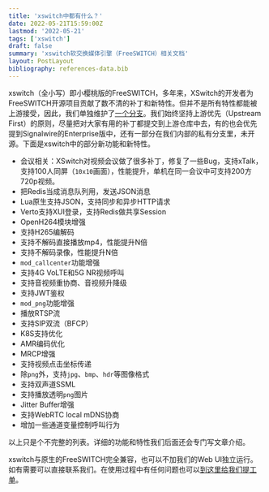 ```yaml
---
title: 'xswitch中都有什么？'
date: 2022-05-21T15:59:00Z
lastmod: '2022-05-21'
tags: ['xswitch']
draft: false
summary: 'xswitch软交换媒体引擎（FreeSWITCH）相关文档'
layout: PostLayout
bibliography: references-data.bib
---
```


xswitch（全小写）即小樱桃版的FreeSWITCH，多年来，XSwitch的开发者为FreeSWITCH开源项目贡献了数不清的补丁和新特性。但并不是所有特性都能被上游接受，因此，我们单独维护了[一个分支](https://git.xswitch.cn/xswitch/xswitch)。我们始终坚持上游优先（Upstream First）的原则，尽量把对大家有用的补丁都提交到上游仓库中去，有的也会优先提到Signalwire的Enterprise版中，还有一部分在我们内部的私有分支里，未开源。下面是xswitch中的部分新功能和新特性。

- 会议相关：XSwitch对视频会议做了很多补丁，修复了一些Bug，支持xTalk，支持100人同屏（`10x10`画面），性能提升，单机在同一会议中可支持200方720p视频。
- 把Redis当成消息队列用，发送JSON消息
- Lua原生支持JSON，支持同步和异步HTTP请求
- Verto支持XUI登录，支持Redis做共享Session
- OpenH264模块增强
- 支持H265编解码
- 支持不解码直接播放mp4，性能提升N倍
- 支持不解码录像，性能提升N倍
- `mod_callcenter`功能增强
- 支持4G VoLTE和5G NR视频呼叫
- 支持音视频重协商、音视频升降级
- 支持JWT鉴权
- `mod_png`功能增强
- 播放RTSP流
- 支持SIP双流（BFCP）
- K8S支持优化
- AMR编码优化
- MRCP增强
- 支持视频点击坐标传递
- 除`png`外，支持`jpg`、`bmp`、`hdr`等图像格式
- 支持双声道SSML
- 支持播放透明`png`图片
- Jitter Buffer增强
- 支持WebRTC local mDNS协商
- 增加一些通道变量控制呼叫行为

以上只是个不完整的列表。详细的功能和特性我们后面还会专门写文章介绍。

xswitch与原生的FreeSWITCH完全兼容，也可以不加我们的Web UI独立运行。如有需要可以直接联系我们。在使用过程中有任何问题也可以[到这里给我们提工单](https://git.xswitch.cn/xswitch/xswitch/issues/1)。
